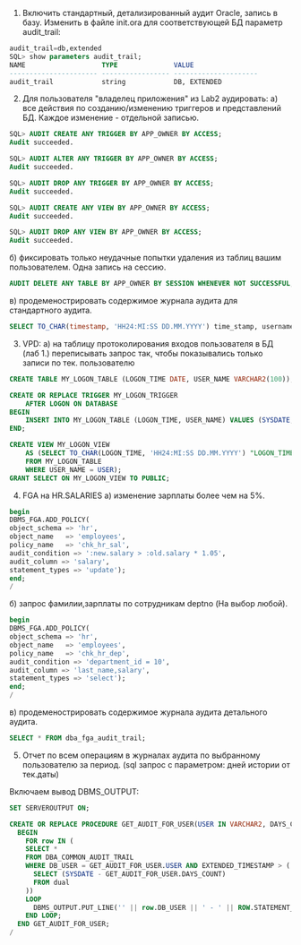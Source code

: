 1. Включить стандартный, детализированный аудит Oracle, запись в базу.
Изменить в файле init.ora для соответствующей БД параметр audit_trail:
```sql
audit_trail=db,extended
SQL> show parameters audit_trail;
NAME                   TYPE              VALUE
---------------------- ----------------- ---------------------
audit_trail            string            DB, EXTENDED
```
2. Для пользователя "владелец приложения" из Lab2 аудировать:
а) все действия по созданию/изменению триггеров и представлений БД. Каждое изменение - отдельной записью.
```sql
SQL> AUDIT CREATE ANY TRIGGER BY APP_OWNER BY ACCESS;
Audit succeeded.

SQL> AUDIT ALTER ANY TRIGGER BY APP_OWNER BY ACCESS; 
Audit succeeded.

SQL> AUDIT DROP ANY TRIGGER BY APP_OWNER BY ACCESS; 
Audit succeeded.

SQL> AUDIT CREATE ANY VIEW BY APP_OWNER BY ACCESS;
Audit succeeded.

SQL> AUDIT DROP ANY VIEW BY APP_OWNER BY ACCESS; 
Audit succeeded.
```

б) фиксировать только неудачные попытки удаления из таблиц вашим пользователем. Одна запись на сессию.
```sql
AUDIT DELETE ANY TABLE BY APP_OWNER BY SESSION WHENEVER NOT SUCCESSFUL;
```
в) продеменострировать содержимое журнала аудита для стандартного аудита.
```sql
SELECT TO_CHAR(timestamp, 'HH24:MI:SS DD.MM.YYYY') time_stamp, username, action_name FROM dba_audit_trail ORDER BY timestamp;
```

3. VPD:
а) на таблицу протоколирования входов пользователя в БД (лаб 1.) переписывать запрос так, чтобы показывались только записи по тек. пользователю
```sql
CREATE TABLE MY_LOGON_TABLE (LOGON_TIME DATE, USER_NAME VARCHAR2(100));

CREATE OR REPLACE TRIGGER MY_LOGON_TRIGGER
    AFTER LOGON ON DATABASE
BEGIN
    INSERT INTO MY_LOGON_TABLE (LOGON_TIME, USER_NAME) VALUES (SYSDATE, USER);
END;

CREATE VIEW MY_LOGON_VIEW 
    AS (SELECT TO_CHAR(LOGON_TIME, 'HH24:MI:SS DD.MM.YYYY') "LOGON_TIME"
    FROM MY_LOGON_TABLE 
    WHERE USER_NAME = USER);
GRANT SELECT ON MY_LOGON_VIEW TO PUBLIC;
```
4. FGA  на HR.SALARIES
а) изменение зарплаты более чем на 5%.
```sql
begin
DBMS_FGA.ADD_POLICY(
object_schema => 'hr',
object_name   => 'employees',
policy_name   => 'chk_hr_sal',
audit_condition => ':new.salary > :old.salary * 1.05', 
audit_column => 'salary',
statement_types => 'update');
end;
/
```                                                                                                                                 
б) запрос фамилии,зарплаты по сотрудникам deptno (На выбор любой).
```sql
begin
DBMS_FGA.ADD_POLICY(
object_schema => 'hr',
object_name   => 'employees',
policy_name   => 'chk_hr_dep',
audit_condition => 'department_id = 10', 
audit_column => 'last_name,salary',
statement_types => 'select');    
end;
/         
```
в) продеменострировать содержимое журнала аудита детального аудита.
```sql
SELECT * FROM dba_fga_audit_trail;
```
5. Отчет по всем операциям в журналах аудита по выбранному пользователю за период. (sql запрос с параметром: дней истории от тек.даты)

Включаем вывод DBMS_OUTPUT:

```sql
SET SERVEROUTPUT ON;
```
```sql
CREATE OR REPLACE PROCEDURE GET_AUDIT_FOR_USER(USER IN VARCHAR2, DAYS_COUNT IN NUMBER) AS
  BEGIN
    FOR row IN (
    SELECT *
    FROM DBA_COMMON_AUDIT_TRAIL
    WHERE DB_USER = GET_AUDIT_FOR_USER.USER AND EXTENDED_TIMESTAMP > (
      SELECT (SYSDATE - GET_AUDIT_FOR_USER.DAYS_COUNT)
      FROM dual
    ))
    LOOP
      DBMS_OUTPUT.PUT_LINE('' || row.DB_USER || ' - ' || ROW.STATEMENT_TYPE || ' - ' || ROW.EXTENDED_TIMESTAMP);
    END LOOP;
  END GET_AUDIT_FOR_USER;
/
```

